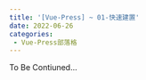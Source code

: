 ```yaml
---
title: '[Vue-Press] ~ 01-快速建置'
date: 2022-06-26
categories: 
 - Vue-Press部落格
---
```


To Be Contiuned...
